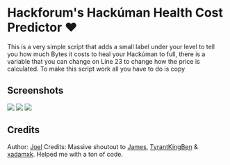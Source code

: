 # Hackforum's Hackúman Health Cost Predictor ❤
This is a very simple script that adds a small label under your level to tell you how much Bytes it costs to heal your Hackúman to full, there is a variable that you can change on Line 23 to change how the price is calculated. To make this script work all you have to do is copy 

## Screenshots 
<img src="https://i.ibb.co/ZHhY9mj/Cost-Before.png"> <img src="https://i.ibb.co/NCpYbXS/Cost-After-Lvl-11.png">
<img src="https://i.ibb.co/DgXPmpL/Cost-After-Lvl-21.png">

## Credits 
Author: <a href="https://hackforums.net/member.php?action=profile&uid=3790579" target="_blank">Joel</a>
Credits: Massive shoutout to <a href="https://hackforums.net/member.php?action=profile&uid=2774521">James</a>, <a href="https://hackforums.net/member.php?action=profile&uid=2525478">TyrantKingBen</a> & <a href="https://hackforums.net/member.php?action=profile&uid=1306528">xadamxk</a>. Helped me with a ton of code.